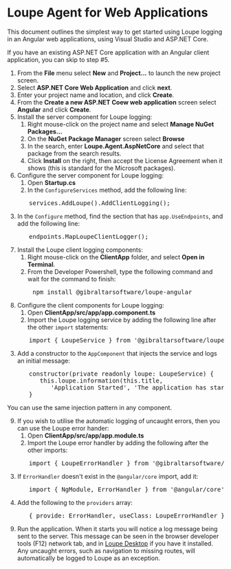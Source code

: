 # Loupe Agent for Web Applications

This document outlines the simplest way to get started using Loupe logging in an Angular web applications, using Visual Studio and ASP.NET Core.

If you have an existing ASP.NET Core application with an Angular client application, you can skip to step #5.

1. From the **File** menu select **New** and **Project...** to launch the new project screen.
2. Select **ASP.NET Core Web Application** and click **next**.
3. Enter your project name and location, and click **Create**.
4. From the **Create a new ASP.NET Coew web application** screen select **Angular** and click **Create**.
5. Install the server component for Loupe logging:
   1. Right mouse-click on the project name and select **Manage NuGet Packages...**
   2. On the **NuGet Package Manager** screen select **Browse**
   3. In the search, enter **Loupe.Agent.AspNetCore** and select that package from the search results.
   4. Click **Install** on the right, then accept the License Agreement when it shows (this is standard for the Microsoft packages).
6. Configure the server component for Loupe logging:
   1. Open **Startup.cs**
   2. In the <code>ConfigureServices</code> method, add the following line:

<pre>      services.AddLoupe().AddClientLogging();</pre>

   3. In the <code>Configure</code> method, find the section that has <code>app.UseEndpoints</code>, and add the following line:

<pre>      endpoints.MapLoupeClientLogger();</pre>

7. Install the Loupe client logging components:
   1. Right mouse-click on the **ClientApp** folder, and select **Open in Terminal**.
   2. From the Developer Powershell, type the following command and wait for the command to finish:

<pre>       npm install @gibraltarsoftware/loupe-angular</pre>

8. Configure the client components for Loupe logging:
   1. Open **ClientApp/src/app/app.component.ts**
   2. Import the Loupe logging service by adding the following line after the other <code>import</code> statements:

<pre>      import { LoupeService } from '@gibraltarsoftware/loupe-angular';</pre>

   3. Add a constructor to the <code>AppComponent</code> that injects the service and logs an initial message:

<pre>
      constructor(private readonly loupe: LoupeService) {
         this.loupe.information(this.title,
            'Application Started', 'The application has started');
      }
</pre>

   You can use the same injection pattern in any component.

9. If you wish to utilise the automatic logging of uncaught errors, then you can use the Loupe error hander:
   1. Open **ClientApp/src/app/app.module.ts**
   2. Import the Loupe error handler by adding the following after the other imports:

<pre>
      import { LoupeErrorHandler } from '@gibraltarsoftware/loupe-angular';
</pre>

   3. If <code>ErrorHandler</code> doesn't exist in the <code>@angular/core</code> import, add it:

<pre>      import { NgModule, ErrorHandler } from '@angular/core';</pre>

   4. Add the following to the <code>providers</code> array:

<pre>      { provide: ErrorHandler, useClass: LoupeErrorHandler } </pre>

9. Run the application. When it starts you will notice a log message being sent to the server. This message can be seen in the browser developer tools (F12) network tab, and in [Loupe Desktop](https://onloupe.com/local-logging/free-net-log-viewer) if you have it installed. Any uncaught errors, such as navigation to missing routes, will automatically be logged to Loupe as an exception.

